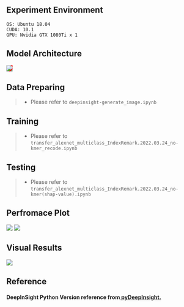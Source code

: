 ## Experiment Environment

```
OS: Ubuntu 18.04
CUDA: 10.1
GPU: Nvidia GTX 1080Ti x 1
```

## Model Architecture
<img src='https://github.com/IlikeBB/CG-Project/tree/main/CG-Covid19-Project/deeplearning_gene_eperiment/DeepInSight.png'  style="background-color:red;">

## Data Preparing
> * Please refer to `deepinsight-generate_image.ipynb`

## Training
> * Please refer to `transfer_alexnet_multiclass_IndexRemark.2022.03.24_no-kmer_recode.ipynb`

## Testing
> * Please refer to `transfer_alexnet_multiclass_IndexRemark.2022.03.24_no-kmer(shap-value).ipynb`

## Perfromace Plot
<img src='https://github.com/IlikeBB/CG-Project/tree/main/CG-Covid19-Project/deeplearning_gene_eperiment/deepinsight.2022.03.24/multiclass-allunit-no-kmer-alexnet-train-val-acc.png'>
<img src='https://github.com/IlikeBB/CG-Project/edit/main/CG-Covid19-Project/deeplearning_gene_eperiment/deepinsight.2022.03.24/multiclass-allunit-no-kmer-alexnet-train-val-loss.png'>

## Visual Results
<img src='https://github.com/IlikeBB/CG-Project/tree/main/CG-Covid19-Project/deeplearning_gene_eperiment/RNA3/shap_results_01.png'>

## Reference
#### DeepInSight Python Version reference from<a href='https://github.com/alok-ai-lab/pyDeepInsight'> pyDeepInsight.
